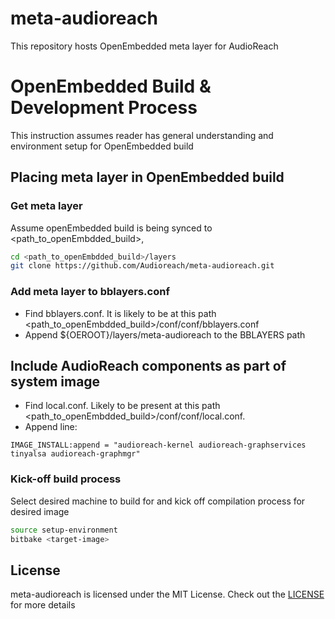 # meta-audioreach
This repository hosts OpenEmbedded meta layer for AudioReach

# OpenEmbedded Build & Development Process
This instruction assumes reader has general understanding and environment setup for OpenEmbedded build

## Placing meta layer in OpenEmbedded build

### Get meta layer

Assume openEmbedded build is being synced to <path_to_openEmbdded_build>,
``` bash
cd <path_to_openEmbdded_build>/layers
git clone https://github.com/Audioreach/meta-audioreach.git
```

### Add meta layer to bblayers.conf
- Find bblayers.conf. It is likely to be at this path <path_to_openEmbdded_build>/conf/conf/bblayers.conf
- Append ${OEROOT}/layers/meta-audioreach to the BBLAYERS path

## Include AudioReach components as part of system image
- Find local.conf. Likely to be present at this path <path_to_openEmbdded_build>/conf/conf/local.conf.
- Append line:
```
IMAGE_INSTALL:append = "audioreach-kernel audioreach-graphservices tinyalsa audioreach-graphmgr"
```

### Kick-off build process
Select desired machine to build for and kick off compilation process for desired image

```bash
source setup-environment
bitbake <target-image>
```
## License
meta-audioreach is licensed under the MIT License. Check out the [LICENSE](LICENSE) for more details